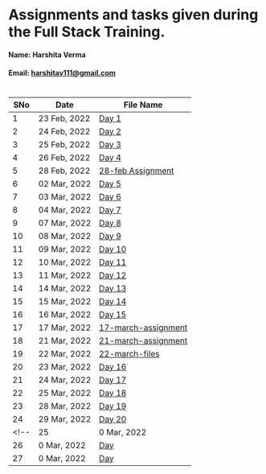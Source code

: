 # Assignments and tasks given during the Full Stack Training.

#### Name: Harshita Verma
#### Email: harshitav111@gmail.com

#

| SNo | Date | File Name |
| ------------- | ------------- | ------------- |
| 1 | 23 Feb, 2022 | [Day 1](https://github.com/ineffable23/fullstack-training/tree/main/Day-1) |
| 2 | 24 Feb, 2022 | [Day 2](https://github.com/ineffable23/fullstack-training/tree/main/Day-2) |
| 3 | 25 Feb, 2022 | [Day 3](https://github.com/ineffable23/fullstack-training/tree/main/Day-3) |
| 4 | 26 Feb, 2022 | [Day 4](https://github.com/ineffable23/fullstack-training/tree/main/Day-4) |
| 5 | 28 Feb, 2022 | [28-feb Assignment](https://github.com/ineffable23/fullstack-training/tree/main/28-feb-Assignment) |
| 6 | 02 Mar, 2022 | [Day 5](https://github.com/ineffable23/fullstack-training/tree/main/Day-5) |
| 7 | 03 Mar, 2022 | [Day 6](https://github.com/ineffable23/fullstack-training/tree/main/Day-6) |
| 8 | 04 Mar, 2022 | [Day 7](https://github.com/ineffable23/fullstack-training/tree/main/Day-7) |
| 9 | 07 Mar, 2022 | [Day 8](https://github.com/ineffable23/fullstack-training/tree/main/Day-8) |
| 10 | 08 Mar, 2022 | [Day 9](https://github.com/ineffable23/fullstack-training/tree/main/Day-9) |
| 11 | 09 Mar, 2022 | [Day 10](https://github.com/ineffable23/fullstack-training/tree/main/Day-10) |
| 12 | 10 Mar, 2022 | [Day 11](https://github.com/ineffable23/fullstack-training/tree/main/Day-11) |
| 13 | 11 Mar, 2022 | [Day 12](https://github.com/ineffable23/fullstack-training/tree/main/Day-12) |
| 14 | 14 Mar, 2022 | [Day 13](https://github.com/ineffable23/fullstack-training/tree/main/Day-13) | 
| 15 | 15 Mar, 2022 | [Day 14](https://github.com/ineffable23/fullstack-training/tree/main/Day-14) |
| 16 | 16 Mar, 2022 | [Day 15](https://github.com/ineffable23/fullstack-training/tree/main/Day-15) |
| 17 | 17 Mar, 2022 | [17-march-assignment ](https://github.com/ineffable23/fullstack-training/tree/main/21-mar-assignment) |
| 18 | 21 Mar, 2022 | [21-march-assignment ](https://github.com/ineffable23/fullstack-training/tree/main/21-mar-assignment) |
| 19 | 22 Mar, 2022 | [22-march-files ](https://github.com/ineffable23/fullstack-training/tree/main/Day-15) |
| 20 | 23 Mar, 2022 | [Day 16](https://github.com/ineffable23/fullstack-training/tree/main/Day-16) |
| 21 | 24 Mar, 2022 | [Day 17](https://github.com/ineffable23/fullstack-training/tree/main/Day-17) |
| 22 | 25 Mar, 2022 | [Day 18](https://github.com/ineffable23/fullstack-training/tree/main/Day-18) |
| 23 | 28 Mar, 2022 | [Day 19](https://github.com/ineffable23/fullstack-training/tree/main/Day-19) |
| 24 | 29 Mar, 2022 | [Day 20](https://github.com/ineffable23/fullstack-training/tree/main/Day-20) |
<!-- | 25 | 0 Mar, 2022 | [Day ]() |
| 26 | 0 Mar, 2022 | [Day ]() |
| 27 | 0 Mar, 2022 | [Day ]() | -->
 
